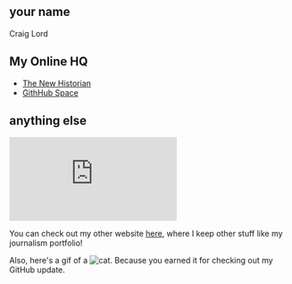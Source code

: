 ## your name
 
Craig Lord

## My Online HQ

+ [The New Historian](http://thenewhistorian.com)
+ [GithHub Space](https://github.com/thenewhistorian)

## anything else

![photo of Craig](https://www.facebook.com/photo.php?fbid=10156416886165367&set=a.10150286886460367.545952.808375366&type=3&theater)

You can check out my other website [here](www.craiglord.ca), where I keep other stuff like my journalism portfolio!

Also, here's a gif of a ![cat](http://imgur.com/gallery/NpYgvdr). Because you earned it for checking out my GitHub update.

